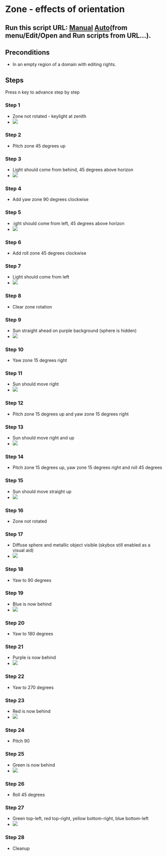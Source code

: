 # Zone - effects of orientation
## Run this script URL: [Manual](./test.js?raw=true)   [Auto](./testAuto.js?raw=true)(from menu/Edit/Open and Run scripts from URL...).

## Preconditions
- In an empty region of a domain with editing rights.

## Steps
Press n key to advance step by step

### Step 1
- Zone not rotated - keylight at zenith
- ![](./ExpectedImage_00000.png)
### Step 2
- Pitch zone 45 degrees up
### Step 3
- Light should come from behind, 45 degrees above horizon
- ![](./ExpectedImage_00001.png)
### Step 4
- Add yaw zone 90 degrees clockwise
### Step 5
- :ight should come from left, 45 degrees above horizon
- ![](./ExpectedImage_00002.png)
### Step 6
- Add roll zone 45 degrees clockwise
### Step 7
- Light should come from left
- ![](./ExpectedImage_00003.png)
### Step 8
- Clear zone rotation
### Step 9
- Sun straight ahead on purple background (sphere is hidden)
- ![](./ExpectedImage_00004.png)
### Step 10
- Yaw zone 15 degrees right
### Step 11
- Sun should move right
- ![](./ExpectedImage_00005.png)
### Step 12
- Pitch zone 15 degrees up and yaw zone 15 degrees right
### Step 13
- Sun should move right and up
- ![](./ExpectedImage_00006.png)
### Step 14
- Pitch zone 15 degrees up, yaw zone 15 degrees right and roll 45 degrees
### Step 15
- Sun should move straight up
- ![](./ExpectedImage_00007.png)
### Step 16
- Zone not rotated
### Step 17
- Diffuse sphere and metallic object visible (skybox still enabled as a visual aid)
- ![](./ExpectedImage_00008.png)
### Step 18
- Yaw to 90 degrees
### Step 19
- Blue is now behind
- ![](./ExpectedImage_00009.png)
### Step 20
- Yaw to 180 degrees
### Step 21
- Purple is now behind
- ![](./ExpectedImage_00010.png)
### Step 22
- Yaw to 270 degrees
### Step 23
- Red is now behind
- ![](./ExpectedImage_00011.png)
### Step 24
- Pitch 90
### Step 25
- Green is now behind
- ![](./ExpectedImage_00012.png)
### Step 26
- Roll 45 degrees
### Step 27
- Green top-left, red top-right, yellow bottom-right, blue bottom-left
- ![](./ExpectedImage_00013.png)
### Step 28
- Cleanup
